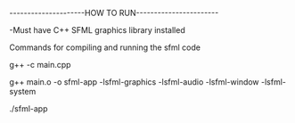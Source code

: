 ---------------------HOW TO RUN-----------------------

-Must have C++ SFML graphics library installed

Commands for compiling and running the sfml code

g++ -c main.cpp

g++ main.o -o sfml-app -lsfml-graphics -lsfml-audio -lsfml-window -lsfml-system

./sfml-app
